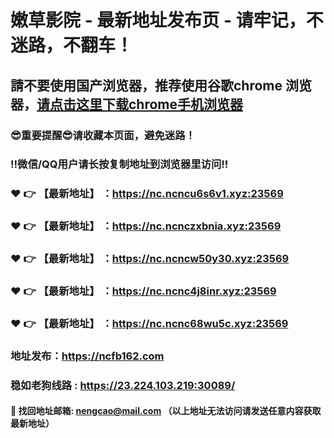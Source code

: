 # 嫩草影院 - 最新地址发布页 - 请牢记，不迷路，不翻车！

## 請不要使用国产浏览器，推荐使用谷歌chrome 浏览器，<a href = "https://www.google.cn/chrome/">请点击这里下载chrome手机浏览器</a>

### :sunglasses:重要提醒:sunglasses:请收藏本页面，避免迷路！
### ‼️微信/QQ用户请长按复制地址到浏览器里访问‼️

### :heart: :point_right: 【最新地址】 ：https://nc.ncncu6s6v1.xyz:23569
### :heart: :point_right: 【最新地址】 ：https://nc.ncnczxbnia.xyz:23569
### :heart: :point_right: 【最新地址】 ：https://nc.ncncw50y30.xyz:23569
### :heart: :point_right: 【最新地址】 ：https://nc.ncnc4j8inr.xyz:23569
### :heart: :point_right: 【最新地址】 ：https://nc.ncnc68wu5c.xyz:23569

### 地址发布：https://ncfb162.com
### 稳如老狗线路 : https://23.224.103.219:30089/

#### :e-mail: __找回地址邮箱: nengcao@mail.com （以上地址无法访问请发送任意内容获取最新地址）__
